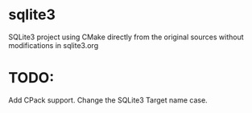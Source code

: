 # sqlite3
SQLite3 project using CMake directly from the original sources without modifications in sqlite3.org

# TODO:
Add CPack support.
Change the SQLite3 Target name case.

